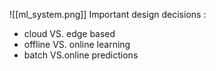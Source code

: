
![[ml_system.png]]
Important design decisions : 

* cloud  VS. edge based 
* offline VS. online learning 
* batch VS.online predictions 